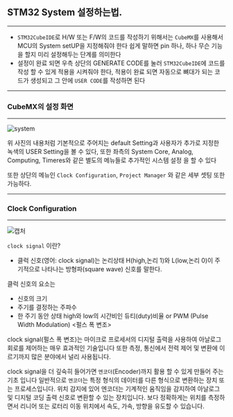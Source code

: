 ## STM32 System 설정하는법.
---

- ```STM32CubeIDE```로 H/W 또는 F/W의 코드를 작성하기 위해서는 ```CubeMX```를 사용해서 MCU의 System setUP을 지정해줘야 한다 쉽게 말하면 pin 하나, 하나 무슨 기능을 할지 미리 설정해두는 단계를 의미한다
- 설정이 완료 되면 우측 상단의 GENERATE CODE를 눌러 ```STM32CubeIDE```에 코드를 작성 할 수 있게 적용을 시켜줘야 한다, 적용이 완료 되면 자동으로 뼈대가 되는 코드가 생성되고 그 안에 ```USER CODE```를 작성하면 된다

---
### CubeMX의 설정 화면
---
![system](https://user-images.githubusercontent.com/84003327/154901283-9cbc9d6b-b967-4ac1-a505-38ac4f930dbc.PNG)

위 사진의 내용처럼 기본적으로 주어지는 default Setting과 사용자가 추가로 지정한 녹색의 USER Setting을 볼 수 있다, 또한 좌측의 System Core, Analog, Computing, Timeres와 같은 별도의 메뉴들로 
추가적인 시스템 설정 을 할 수 있다

또한 상단의 메뉴인 ```Clock Configuration```, ```Project Manager``` 와 같은 세부 셋팅 또한 가능하다.

---
### Clock Configuration
---

![캡처](https://user-images.githubusercontent.com/84003327/154913637-bc54c34c-ce99-4f5c-9e85-3c2da551e2c9.PNG)

```clock signal``` 이란?

- 클럭 신호(영어: clock signal)는 논리상태 H(high,논리 1)와 L(low,논리 0)이 주기적으로 나타나는 방형파(square wave) 신호를 말한다.

클럭 신호의 요소는
- 신호의 크기
- 주기를 결정하는 주파수
- 한 주기 동안 상태 high와 low의 시간비인 듀티(duty)비율 or PWM (Pulse Width Modulation) <펄스 폭 변조>

clock signal(펄스 폭 변조)는 마이크로 프로세서의 디지털 출력을 사용하여 아날로그 회로를 제어하는 매우 효과적인 기술입니다 또한 측정, 통신에서 전력 제어 및 변환에 이르기까지 
많은 분야에서 널리 사용됩니다.

clock signal을 더 깊숙히 들어가면 ```엔코더```(Encoder)까지 활용 할 수 있게 만들어 주는 기초 입니다 
일반적으로 ```엔코더```는 특정 형식의 데이터를 다른 형식으로 변환하는 장치 또는 프로세스입니다. 위치 감지에 있어 엔코더는 기계적인 움직임을 감지하여 아날로그 및 
디지털 코딩 출력 신호로 변환할 수 있는 장치입니다. 보다 정확하게는 위치를 측정하면서 리니어 또는 로터리 이동 위치에서 속도, 가속, 방향을 유도할 수 있습니다.












